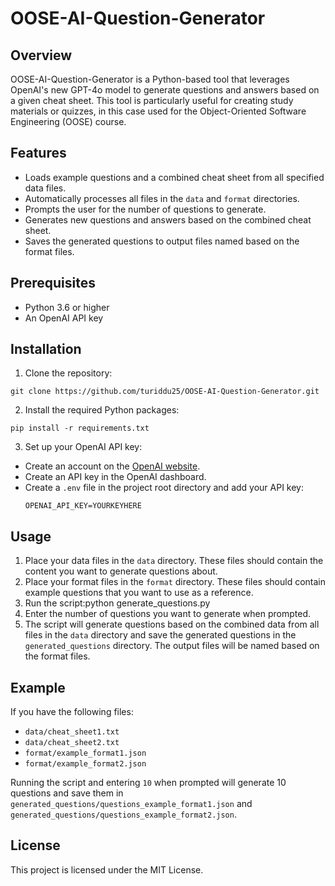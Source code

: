# OOSE-AI-Question-Generator

## Overview

OOSE-AI-Question-Generator is a Python-based tool that leverages OpenAI's new GPT-4o model to generate questions and answers based on a given cheat sheet. This tool is particularly useful for creating study materials or quizzes, in this case used for the Object-Oriented Software Engineering (OOSE) course.

## Features

- Loads example questions and a combined cheat sheet from all specified data files.
- Automatically processes all files in the `data` and `format` directories.
- Prompts the user for the number of questions to generate.
- Generates new questions and answers based on the combined cheat sheet.
- Saves the generated questions to output files named based on the format files.

## Prerequisites

- Python 3.6 or higher
- An OpenAI API key

## Installation

1. Clone the repository:
```
git clone https://github.com/turiddu25/OOSE-AI-Question-Generator.git
```
2. Install the required Python packages:
```
pip install -r requirements.txt
```

3. Set up your OpenAI API key:
- Create an account on the [OpenAI website](https://platform.openai.com/signup).
- Create an API key in the OpenAI dashboard.
- Create a `.env` file in the project root directory and add your API key:
  ```
  OPENAI_API_KEY=YOURKEYHERE
  ```

## Usage

1. Place your data files in the `data` directory. These files should contain the content you want to generate questions about.
2. Place your format files in the `format` directory. These files should contain example questions that you want to use as a reference.
3. Run the script:python generate_questions.py
4. Enter the number of questions you want to generate when prompted.
5. The script will generate questions based on the combined data from all files in the `data` directory and save the generated questions in the `generated_questions` directory. The output files will be named based on the format files.


## Example

If you have the following files:
- `data/cheat_sheet1.txt`
- `data/cheat_sheet2.txt`
- `format/example_format1.json`
- `format/example_format2.json`

Running the script and entering `10` when prompted will generate 10 questions and save them in `generated_questions/questions_example_format1.json` and `generated_questions/questions_example_format2.json`.

## License

This project is licensed under the MIT License.



